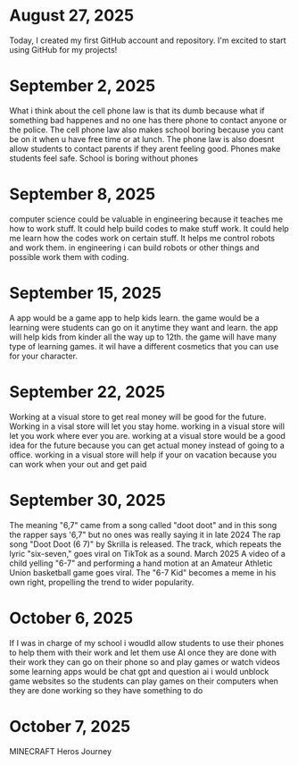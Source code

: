 # August 27, 2025
Today, I created my first GitHub account and repository. I'm excited to start using GitHub for my projects!
# September 2, 2025
What i think about the cell phone law is that its dumb because what if something bad happenes and no one has there phone to contact anyone or the police. The cell phone law also makes school boring because you cant be on it when u have free time or at lunch. The phone law is also doesnt allow students to contact parents if they arent feeling good. Phones make students feel safe. School is boring without phones
# September 8, 2025
computer science could be valuable in engineering because it teaches me how to work stuff. It could help build codes to make stuff work. It could help me learn how the codes work on certain stuff. It helps me control robots and work them. in engineering i can build robots or other things and possible work them with coding.
# September 15, 2025
A app would be a game app to help kids learn. the game would be a learning were students can go on it anytime they want and learn. the app will help kids from kinder all the way up to 12th. the game will have many type of learning games. it wil have a different cosmetics that you can use for your character.
# September 22, 2025
Working at a visual store to get real money will be good for the future. Working in a visal store will let you stay home. working in a visual store will let you work where ever you are. working at a visual store would be a good idea for the future because you can get actual money instead of going to a office. working in a visual store will help if your on vacation because you can work when your out and get paid
# September 30, 2025
The meaning "6,7" came from a song called "doot doot" and in this song the rapper says '6,7" but no ones was really saying it in late 2024 The rap song "Doot Doot (6 7)" by Skrilla is released. The track, which repeats the lyric "six-seven," goes viral on TikTok as a sound. March 2025 A video of a child yelling "6-7" and performing a hand motion at an Amateur Athletic Union basketball game goes viral. The "6-7 Kid" becomes a meme in his own right, propelling the trend to wider popularity.
# October 6, 2025
If I was in charge of my school i woudld allow students to use their phones to help them with their work and let them use AI once they are done with their work they can go on their phone so and play games or watch videos some learning apps would be chat gpt and question ai i would unblock game websites so the students can play games on their computers when they are done working so they have something to do
# October 7, 2025
MINECRAFT Heros Journey
